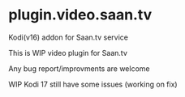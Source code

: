 # plugin.video.saan.tv
Kodi(v16) addon for Saan.tv service

This is WIP video plugin for Saan.tv

Any bug report/improvments are welcome

WIP
Kodi 17 still have some issues (working on fix)

